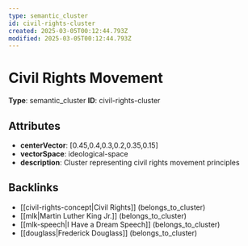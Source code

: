```yaml
---
type: semantic_cluster
id: civil-rights-cluster
created: 2025-03-05T00:12:44.793Z
modified: 2025-03-05T00:12:44.793Z
---
```


# Civil Rights Movement

**Type**: semantic_cluster
**ID**: civil-rights-cluster

## Attributes

- **centerVector**: [0.45,0.4,0.3,0.2,0.35,0.15]
- **vectorSpace**: ideological-space
- **description**: Cluster representing civil rights movement principles

## Backlinks

- [[civil-rights-concept|Civil Rights]] (belongs_to_cluster)
- [[mlk|Martin Luther King Jr.]] (belongs_to_cluster)
- [[mlk-speech|I Have a Dream Speech]] (belongs_to_cluster)
- [[douglass|Frederick Douglass]] (belongs_to_cluster)

